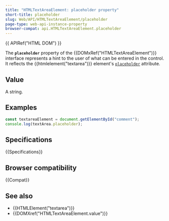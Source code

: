 ```yaml
---
title: "HTMLTextAreaElement: placeholder property"
short-title: placeholder
slug: Web/API/HTMLTextAreaElement/placeholder
page-type: web-api-instance-property
browser-compat: api.HTMLTextAreaElement.placeholder
---
```


{{ APIRef("HTML DOM") }}

The **`placeholder`** property of the {{DOMxRef("HTMLTextAreaElement")}} interface represents a hint to the user of what can be entered in the control. It reflects the {{htmlelement("textarea")}} element's [`placeholder`](/en-US/docs/Web/HTML/Reference/Elements/textarea#placeholder) attribute.

## Value

A string.

## Examples

```js
const textareaElement = document.getElementById("comment");
console.log(textArea.placeholder);
```

## Specifications

{{Specifications}}

## Browser compatibility

{{Compat}}

## See also

- {{HTMLElement("textarea")}}
- {{DOMXref("HTMLTextAreaElement.value")}}

